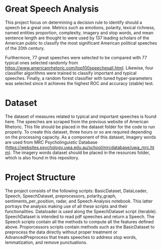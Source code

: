 # Great Speech Analysis
This project focus on determining a decision rule to identify should a speech be a great one. Metrics such as emotions, polarity, lexical richness, named entities proportion, complexity, imagery and stop words, and mean sentence length are thought to were used by 137 leading scholars of the American public to classify the most significant American political speeches of the 20th century. 

Furthermore, 77 great speeches were selected to be compared with 77 typical ones selected randomly from https://www.americanrhetoric.com/top100speechesall.html. Likewise, four classifier algorithms were trained to classify important and typical speeches. Finally, a random forest classifier with tuned hyper-parameters was selected since it achieves the highest ROC and accuracy (stable) test.

# Dataset

The dataset of measures related to typical and important speeches is found here. The speeches are scraped from the previous website of American Rhetoric. This file should be placed in the dataset folder for the code to run properly. To create this dataset, three hours or so are required depending on the processing capacity. As a component of this dataset, Imagery words are used from MRC Psycholinguistic Database (https://websites.psychology.uwa.edu.au/school/mrcdatabase/uwa_mrc.htm). The imagery words dataset should be placed in the resources folder, which is also found in this repository.


# Project Structure

The project consists of the following scripts:  BasicDataset, DataLoader, Speech, SpeechDataset, preprocessors, polarity_graph, sentiments_per_position, radar, and Speech Analysis notebook. This latter portrays the analysis making use of all these scripts and their functionalities. Dataloader is used along the SpeechDataset script (iterable). SpeechDataset is intended to read pdf speeches and return a Speech. The Speech scripts contain all the methods to compute all the features defined above. Proporcessors scripts contain methods such as the BasicDataset to preprocess the data directly without proper treatment or AdvancedPreprocess that treats speeches to address stop words,  lemmatization, and remove punctuations. 

